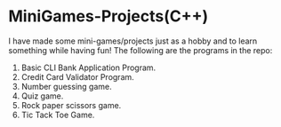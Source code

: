 # MiniGames-Projects(C++)
I have made some mini-games/projects just as a hobby and to learn something while having fun!
The following are the programs in the repo:
1. Basic CLI Bank Application Program.
2. Credit Card Validator Program.
3. Number guessing game.
4. Quiz game.
5. Rock paper scissors game.
6. Tic Tack Toe Game.

